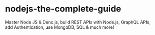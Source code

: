 # nodejs-the-complete-guide
Master Node JS &amp; Deno.js, build REST APIs with Node.js, GraphQL APIs, add Authentication, use MongoDB, SQL &amp; much more!
